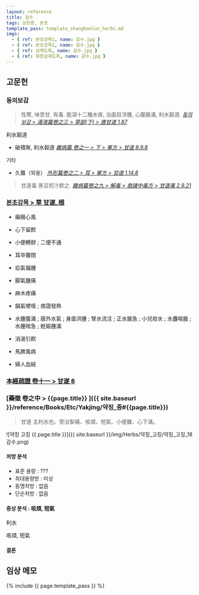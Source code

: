 ```yaml
---
layout: reference
title: 감수
tags: 상한론, 본초
template_pass: template_shanghanlun_herbs.md
imgs:
  - { ref: 본초강목1, name: 감수.jpg }
  - { ref: 본초강목2, name: 감수.jpg }
  - { ref: 삼재도회, name: 감수.jpg }
  - { ref: 화한삼재도회, name: 감수.jpg }
---
```



## 고문헌

### 동의보감

> 性寒, 味苦甘, 有毒. 能瀉十二種水疾, 治面目浮腫, 心腹脹滿, 利水穀道. _[동의보감 > 湯液篇卷之三 > 草部(下) >  唐甘遂 1.87](https://mediclassics.kr/books/8/volume/22/#content_447)_

利水穀道
* 破積聚, 利水穀道 _[雜病篇 卷之一 > 下 > 單方 >  甘遂 8.9.8](https://mediclassics.kr/books/8/volume/9/#content_1090)_

기타
* 久聾（외용） _[外形篇卷之二 > 耳 > 單方 > 甘遂 1.14.8](https://mediclassics.kr/books/8/volume/6/#content_209)_

> 甘遂毒 黑豆煎汁飮之. _[雜病篇卷之九 > 解毒 > 救諸中毒方 > 甘遂毒 2.9.21](https://mediclassics.kr/books/8/volume/17/#content_645)_


### [본초강목 > 草	甘遂_根]()

* 癲癎心風
* 心下留飮
* 小便轉脬 ; 二便不通

* 耳卒聾閉
* 疝氣偏腫
* 脚氣腫痛
* 麻木疼痛

* 膈氣哽噎 ; 痞證發熱
* 水腫腹滿 ; 膜外水氣 ; 身面洪腫 ; 腎水流注 ; 正水脹急 ; 小兒疳水 ; 水蠱喘脹 ; 水腫喘急 ; 姙娠腫滿
* 消渴引飮
* 馬脾風病
* 婦人血結

### [本經疏證 卷十一 > 甘遂 8](https://mediclassics.kr/books/154/volume/11/#content_55)


### [藥徵 卷之中 > {{page.title}} ]({{ site.baseurl }}/reference/Books/Etc/Yakjing/약징_중#{{page.title}})

> 甘遂 主利水也。旁治掣痛、咳煩、短氣、小便難、心下滿。

![약징 고징 {{ page.title }}]({{ site.baseurl }}/img/Herbs/약징_고징/약징_고징_18감수.png)

#### 처방 분석

* 표준 용량 : ???
* 최대용량방 : 미상
* 동명처방 : 없음
* 단순처방 : 없음

#### 증상 분석 : 咳煩, 短氣

利水

咳煩, 短氣

#### 결론



## 임상 메모


{% include {{ page.template_pass }} %}
